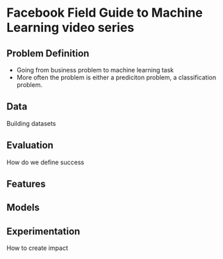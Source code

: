 # Facebook Field Guide to Machine Learning video series

## Problem Definition
- Going from business problem to machine learning task
- More often the problem is either a prediciton problem, a classification problem. 


## Data
Building datasets

## Evaluation
How do we define success

## Features


## Models

## Experimentation
How to create impact

